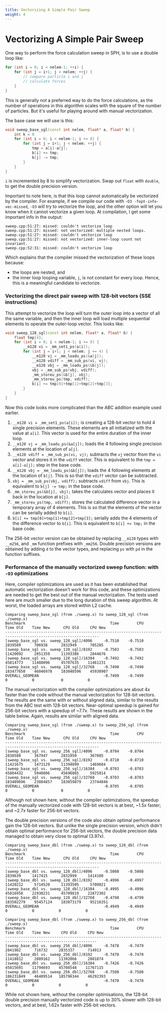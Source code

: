 ```yaml
---
title: Vectorizing A Simple Pair Sweep
weight: 4
---
```


# Vectorizing A Simple Pair Sweep

One way to perform the force calculation sweep in SPH, is to use a double loop like:

```cpp {style=tango,linenos=false}
for (int i = 0; i < nelem-1; ++i) {
    for (int j = i+1; j < nelem; ++j) {
        // compare particle i and j
        // calculate forces
    }
}
```

This is generally not a preferred way to do the force calculations, as the number of operations in this algorithm scales
with the square of the number of particles. But it's useful for playing around with manual vectorization.

The base case we will use is this:

```cpp {style=tango,linenos=false}
void sweep_base_sgl(const int nelem, float* a, float* b) {
    int k = 0
    for (int i = 0; i < nelem-1; i += 8) {
        for (int j = i+1; j < nelem; ++j) {
            tmp = a[i]-a[j];
            b[i] += tmp;
            b[j] -= tmp;
        }
    }
}
```

`i` is incremented by 8 to simplify vectorization. Swap out `float` with `double`, to get the double precision version.

Important to note here, is that this loop cannot automatically be vectorized by the compiler. For example, if we compile
our code with `-O3 -fopt-info-vec-missed`, `-O3` will try to vectorize the loop, and the other option will let you know
when it cannot vectorize a given loop. At compilation, I get some important info in the output:

```
sweep.cpp:51:27: missed: couldn't vectorize loop
sweep.cpp:51:27: missed: not vectorized: multiple nested loops.
sweep.cpp:51:27: missed: couldn't vectorize loop
sweep.cpp:51:27: missed: not vectorized: inner-loop count not invariant.
sweep.cpp:52:31: missed: couldn't vectorize loop
```

Which explains that the compiler missed the vectorization of these loops because:
* the loops are nested, and
* the inner loop looping variable, `j`, is not constant for every loop.
Hence, this is a meaningful candidate to vectorize.

###  Vectorizing the direct pair sweep with 128-bit vectors (SSE instructions)

This attempt to vectorize the loop will turn the outer loop into a vector of all the same variable, and then the inner
loop will load multiple sequential elements to operate the outer-loop vector. This looks like:

```cpp {style=tango,linenos=false}
void sweep_128_sgl(const int nelem, float* a, float* b) {
    float tmp[4];
    for (int i = 0; i < nelem-1; i += 8) {
        __m128 vi = _mm_set1_ps(a[i]);
        for (int j = i+1; j < nelem; j += 4) {
            __m128 vj = _mm_loadu_ps(&a[j]);
            __m128 vdiff = _mm_sub_ps(vi, vj);
            __m128 vbj = _mm_loadu_ps(&b[j]);
            vbj = _mm_sub_ps(vbj, vdiff);
            _mm_storeu_ps(&b[j], vbj);
            _mm_storeu_ps(tmp, vdiff);
            b[i] += tmp[0]+tmp[1]+tmp[2]+tmp[3];
        }
    }
}
```

Now this code looks more complicated than the ABC addition example used earlier. 
1. `__m128 vi = _mm_set1_ps(a[i]);` is creating a 128-bit vector to hold 4 single precision elements. These elements are all initialized with the value at `a[i]`. This vector is used for the entire duration of the inner loop.
2. `__m128 vj = _mm_loadu_ps(&a[j]);` loads the 4 following single precision elements at the location of `a[j]`.
3. `__m128 vdiff = _mm_sub_ps(vi, vj);` subtracts the `vj` vector from the `vi` vector and stores it in the `vdiff` vector. This is equivalent to the `tmp = a[i]-a[j];` step in the base code.
4. `__m128 vbj = _mm_loadu_ps(&b[j]);` loads the 4 following elements at the location of `b[j]`. This is so that the `vdiff` vector can be subtracted.
5. `vbj = _mm_sub_ps(vbj, vdiff);` subtracts `vdiff` from `vbj`. This is equivalent to `b[j] -= tmp;` in the base code.
6. `_mm_storeu_ps(&b[j], vbj);` takes the calculates vector and places it back in the location at `b[j]`.
7. `_mm_storeu_ps(tmp, vdiff);` stores the calculated difference vector in a temporary array of 4 elements. This is so that the elements of the vector can be serially added to `b[i]`.
8. `b[i] += tmp[0]+tmp[1]+tmp[2]+tmp[3];` serially adds the 4 elements of the difference vector to `b[i]`. This is equivalent to `b[i] += tmp;` in the base code.

The 256-bit vector version can be obtained by replacing `__m128` types with `__m256`, and `_mm` function prefixes with 
`_mm256`. Double precision versions are obtained by adding `d` to the vector types, and replacing `ps` with `pd` in the
function suffixes.

### Performance of the manually vectorized sweep function: with `-O3` optimizations

Here, compiler optimizations are used as it has been established that automatic vectorization doesn't work for this 
code, and these optimizations are needed to get the best out of the manual vectorization. The tests used here are much
smaller due to the long duration of this sweep algorithm. At worst, the loaded arrays are stored within L2 cache.

```
Comparing sweep_base_sgl (from ./sweep.x) to sweep_128_sgl (from ./sweep.x)
Benchmark                                      Time        CPU     Time Old    Time New      CPU Old     CPU New
----------------------------------------------------------------------------------------------------------------
[sweep_base_sgl vs. sweep_128_sgl]/4096     -0.7510    -0.7510      2839589      706938      2832949      705285
[sweep_base_sgl vs. sweep_128_sgl]/8192     -0.7503    -0.7503     11420092     2851359     11393386     2844676
[sweep_base_sgl vs. sweep_128_sgl]/16384    -0.7492    -0.7492     45814773    11488096     45707635    11461231
[sweep_base_sgl vs. sweep_128_sgl]/32768    -0.7490    -0.7490    183477650    46046978    183048596    45938907
OVERALL_GEOMEAN                             -0.7499    -0.7499            0           0            0           0
```

The manual vectorization with the compiler optimizations are about 4x faster than the code without the manual
vectorization for 128-bit vectors. The results are the same with or without aligned data, similar to the results from
the ABC test with 128-bit vectors. Near-optimal speedup is gained for 256-bit vectors with a speedup of ~7.7x. These
results are shown in the table below. Again, results are similar with aligned data.

```
Comparing sweep_base_sgl (from ./sweep.x) to sweep_256_sgl (from ./sweep.x)
Benchmark                                      Time        CPU     Time Old    Time New      CPU Old     CPU New
----------------------------------------------------------------------------------------------------------------
[sweep_base_sgl vs. sweep_256_sgl]/4096     -0.8704    -0.8704      2838588      367947      2831950      367085
[sweep_base_sgl vs. sweep_256_sgl]/8192     -0.8710    -0.8710     11421675     1473129     11394899     1469684
[sweep_base_sgl vs. sweep_256_sgl]/16384    -0.8703    -0.8703     45804432     5940806     45696865     5925814
[sweep_base_sgl vs. sweep_256_sgl]/32768    -0.8703    -0.8703    183489696    23804857    183059879    23744846
OVERALL_GEOMEAN                             -0.8705    -0.8705            0           0            0           0
```

Although not shown here, without the compiler optimizations, the speedup of the manually vectorized code with 128-bit
vectors is at best, ~1.5x faster; and ~2.7x faster for 256-bit vectors.

The double precision versions of the code also obtain optimal performance gain the 128-bit vectors. But unlike the
single precision version, which didn't obtain optimal performance for 256-bit vectors, the double precision data
managed to obtain very close to optimal (3.97x).

```
Comparing sweep_base_dbl (from ./sweep.x) to sweep_128_dbl (from ./sweep.x)
Benchmark                                      Time        CPU     Time Old    Time New      CPU Old     CPU New
----------------------------------------------------------------------------------------------------------------
[sweep_base_dbl vs. sweep_128_dbl]/4096     -0.5008    -0.5008      2839639     1417415      2832999     1414100
[sweep_base_dbl vs. sweep_128_dbl]/8192     -0.4996    -0.4997     11420212     5714520     11393505     5700021
[sweep_base_dbl vs. sweep_128_dbl]/16384    -0.4995    -0.4996     45816958    22930231     45709819    22872302
[sweep_base_dbl vs. sweep_128_dbl]/32768    -0.4798    -0.4799    183502279    95457124    183073179    95216351
OVERALL_GEOMEAN                             -0.4949    -0.4949            0           0           0           0
```

```
Comparing sweep_base_dbl (from ./sweep.x) to sweep_256_dbl (from ./sweep.x)
Benchmark                                      Time        CPU     Time Old    Time New     CPU Old     CPU New
---------------------------------------------------------------------------------------------------------------
[sweep_base_dbl vs. sweep_256_dbl]/4096     -0.7478    -0.7479      2841982      716732     2835337      714913
[sweep_base_dbl vs. sweep_256_dbl]/8192     -0.7470    -0.7470     11418812     2889162    11392066     2881874
[sweep_base_dbl vs. sweep_256_dbl]/16384    -0.7426    -0.7426     45815691    11794693    45708548    11767115
[sweep_base_dbl vs. sweep_256_dbl]/32768    -0.7508    -0.7508    186231849    46409514   185796344    46292393
OVERALL_GEOMEAN                             -0.7470    -0.7470            0           0           0           0
```

While not shown here, without the compiler optimisations, the 128-bit double precision manually vectorized code is
up to 30% slower with 128-bit vectors, and at best, 1.62x faster with 256-bit vectors.